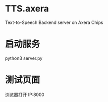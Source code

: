 # TTS.axera
Text-to-Speech Backend server on Axera Chips

# 启动服务
python3 server.py

# 测试页面
浏览器打开 IP:8000